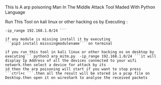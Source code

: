 This Is A arp poisoning  Man In The Middle Attack Tool Maded With Python Language

Run This Tool on kali linux or other hacking os by Executing :

```sudo python3 arp_mitm.py  
-ip_range 192.168.1.0/24 ```

if any module is missing install it by executing
```pip3 install misssingmodulename``` on terminal

if you run this tool in kali linux or other hacking os on desktop by executing``` python3 arp_mitm.py  -ip_range 192.168.1.0/24 ```it will display Ip Address of all the devices connected to your wifi network.then select a device for attack by its
id then the arp poisoning will start if you want to stop press ```ctrl+c ```.then all the result will be stored in a pcap file on Desktop.then open it on wireshark to analyse the received packets
